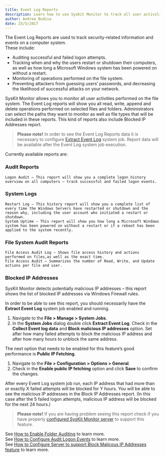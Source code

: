 ```yaml
---
title: Event Log Reports
description: Learn how to use SysKit Monitor to track all user activities performed on the file system.
author: Andrea Budisa
date: 25/5/2017
---
```

The Event Log Reports are used to track security-related information and events on a computer system.  
These include:

+ Auditing successful and failed logon attempts.
+ Tracking when and why the users restart or shutdown their computers, as well as how long a Microsoft Windows system has been powered on without a restart.
+ Monitoring of operations performed on the file system.
+ Preventing attackers from guessing users’ passwords, and decreasing the likelihood of successful attacks on your network.

SysKit Monitor allows you to monitor all user activities performed on the file system. The Event Log reports will show you all read, write, append and delete operations performed on selected files and folders. Administrators can select the paths they want to monitor as well as file types that will be included in these reports.
This kind of reports also include Blocked IP Addresses report.

> __Please note!__ In order to see the Event Log Reports data it is necessary to configure [Extract Event Log](#internal/get-to-know-syskit-monitor/backstage-screen/configuration/options/#extract-event-log) system job. Report data will be available after the Event Log system job execution.

Currently available reports are:

### Audit Reports

    Logon Audit – This report will show you a complete logon history overview on all computers – track successful and failed logon events.

### System Logs

    Restart Log – This history report will show you a complete list of every time the Windows Servers have restarted or shutdown and the reason why, including the user account who initiated a restart or shutdown.
    System Uptime – This report will show you how long a Microsoft Windows system has been powered on without a restart or if a reboot has been applied to the system recently.

### File System Audit Reports

    File Access Audit Log – Shows file access history and actions performed on files,as well as the exact time.
    File Access Audit – Summarizes the number of Read, Write, and Update actions per file and user.

### Blocked IP Addresses

SysKit Monitor detects potentially malicious IP addresses – this report shows the list of blocked IP addresses via Windows Firewall rules.

In order to be able to see this report, you should necessarily have the __Extract Event Log__ system job enabled and running.

1. Navigate to the __File > Manage > System Jobs__.
2. In the __System Jobs__ dialog double click __Extract Event Log__. Check in the __Collect Event log data__ and __Block malicious IP addresses__ option. Set after how many failed attempts to block the malicious IP address and after how many hours to unblock the same address.

The next option that needs to be enabled for this feature’s good performance is __Public IP Fetching__.

1. Navigate to the __File > Configuration > Options > General__.
2. Check in the __Enable public IP fetching__ option and click __Save__ to confirm the changes.

After every Event Log system job run, each IP address that had more than or exactly X failed attempts will be blocked for Y hours. You will be able to see the malicious IP addresses in the Block IP Addresses report. (In this case after the 5 failed logon attempts, malicious IP address will be blocked for the next 24 hours.)

> __Please note!__ If you are having problem seeing this report check if you have properly [configured SysKit Monitor server](#internal/how-to/audit-events/configure-block-malicious-ip-addresses-feature) to support this feature.

See [How to Enable Folder Auditing](#internal/how-to/audit-events/enable-folder-auditing) to learn more.  
See [How to Configure Audit Logon Events](#internal/how-to/audit-events/configure-audit-logon-events) to learn more.  
See [How to Configure Server to support Block Malicous IP Addresses feature](#internal/how-to/audit-events/configure-block-malicious-ip-addresses-feature) to learn more.